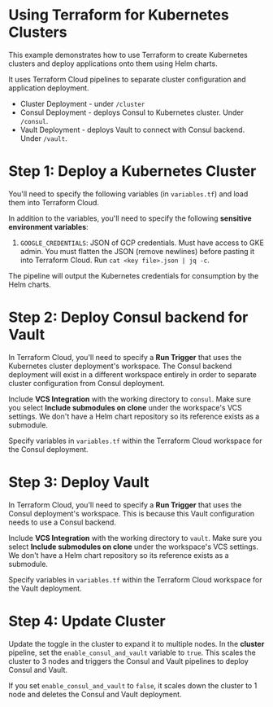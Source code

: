# Using Terraform for Kubernetes Clusters

This example demonstrates how to use Terraform to create Kubernetes clusters and
deploy applications onto them using Helm charts.

It uses Terraform Cloud pipelines to separate cluster configuration and
application deployment.

* Cluster Deployment - under `/cluster`
* Consul Deployment - deploys Consul to Kubernetes cluster. Under `/consul`.
* Vault Deployment - deploys Vault to connect with Consul backend. Under
  `/vault`.

# Step 1: Deploy a Kubernetes Cluster

You'll need to specify the following variables (in `variables.tf`) and load them
into Terraform Cloud.

In addition to the variables, you'll need to specify the following __sensitive
environment variables__:

1. `GOOGLE_CREDENTIALS`: JSON of GCP credentials. Must have access to GKE admin.
   You must flatten the JSON (remove newlines) before pasting it into Terraform
   Cloud. Run `cat <key file>.json | jq -c`.

The pipeline will output the Kubernetes credentials for consumption by the Helm
charts.

# Step 2: Deploy Consul backend for Vault

In Terraform Cloud, you'll need to specify a __Run Trigger__ that uses the
Kubernetes cluster deployment's workspace. The Consul backend deployment will
exist in a different workspace entirely in order to separate cluster
configuration from Consul deployment.

Include __VCS Integration__ with the working directory to `consul`. Make sure
you select __Include submodules on clone__ under the workspace's VCS settings.
We don't have a Helm chart repository so its reference exists as a submodule.

Specify variables in `variables.tf` within the Terraform Cloud workspace for the
Consul deployment.

# Step 3: Deploy Vault

In Terraform Cloud, you'll need to specify a __Run Trigger__ that uses the
Consul deployment's workspace. This is because this Vault configuration needs to
use a Consul backend.

Include __VCS Integration__ with the working directory to `vault`. Make sure you
select __Include submodules on clone__ under the workspace's VCS settings. We
don't have a Helm chart repository so its reference exists as a submodule.

Specify variables in `variables.tf` within the Terraform Cloud workspace for the
Vault deployment.

# Step 4: Update Cluster

Update the toggle in the cluster to expand it to multiple nodes. In the
**cluster** pipeline, set the `enable_consul_and_vault` variable to `true`.
This scales the cluster to 3 nodes and triggers the Consul and Vault pipelines
to deploy Consul and Vault.

If you set `enable_consul_and_vault` to `false`, it scales down the cluster to 1
node and deletes the Consul and Vault deployment.